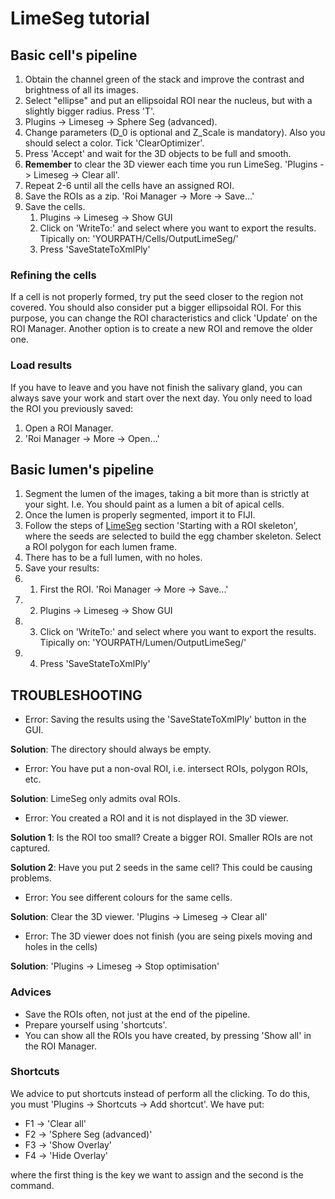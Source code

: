 # LimeSeg tutorial

## Basic cell's pipeline

1. Obtain the channel green of the stack and improve the contrast and brightness of all its images.
2. Select "ellipse" and put an ellipsoidal ROI near the nucleus, but with a slightly bigger radius. Press 'T'.
3. Plugins -> Limeseg -> Sphere Seg (advanced).
4. Change parameters (D_0 is optional and Z_Scale is mandatory). Also you should select a color. Tick 'ClearOptimizer'.
5. Press 'Accept' and wait for the 3D objects to be full and smooth.
6. **Remember** to clear the 3D viewer each time you run LimeSeg. 'Plugins -> Limeseg -> Clear all'.
7. Repeat 2-6 until all the cells have an assigned ROI.
8. Save the ROIs as a zip. 'Roi Manager -> More -> Save...'
9. Save the cells.
	1. Plugins -> Limeseg -> Show GUI
	2. Click on 'WriteTo:' and select where you want to export the results. Tipically on: 'YOURPATH/Cells/OutputLimeSeg/'
	3. Press 'SaveStateToXmlPly'
	
### Refining the cells

If a cell is not properly formed, try put the seed closer to the region not covered. You should also consider put a bigger ellipsoidal ROI.
For this purpose, you can change the ROI characteristics and click 'Update' on the ROI Manager.
Another option is to create a new ROI and remove the older one.

### Load results

If you have to leave and you have not finish the salivary gland, you can always save your work and start over the next day. You only need to load the ROI you previously saved:
1. Open a ROI Manager.
2. 'Roi Manager -> More -> Open...'

## Basic lumen's pipeline

1. Segment the lumen of the images, taking a bit more than is strictly at your sight. I.e. You should paint as a lumen a bit of apical cells.
2. Once the lumen is properly segmented, import it to FIJI.
3. Follow the steps of [LimeSeg](http://imagej.net/LimeSeg) section 'Starting with a ROI skeleton', where the seeds are selected to build the egg chamber skeleton. Select a ROI polygon for each lumen frame.
4. There has to be a full lumen, with no holes.
5. Save your results:
5. 1. First the ROI. 'Roi Manager -> More -> Save...'
5. 2. Plugins -> Limeseg -> Show GUI
5. 3. Click on 'WriteTo:' and select where you want to export the results. Tipically on: 'YOURPATH/Lumen/OutputLimeSeg/'
5. 4. Press 'SaveStateToXmlPly'

## TROUBLESHOOTING

- Error: Saving the results using the 'SaveStateToXmlPly' button in the GUI.

**Solution**: The directory should always be empty.

- Error: You have put a non-oval ROI, i.e. intersect ROIs, polygon ROIs, etc.

**Solution**: LimeSeg only admits oval ROIs.

- Error: You created a ROI and it is not displayed in the 3D viewer.

**Solution 1**: Is the ROI too small? Create a bigger ROI. Smaller ROIs are not captured.

**Solution 2**: Have you put 2 seeds in the same cell? This could be causing problems.

- Error: You see different colours for the same cells.

**Solution**: Clear the 3D viewer. 'Plugins -> Limeseg -> Clear all'

- Error: The 3D viewer does not finish (you are seing pixels moving and holes in the cells)

**Solution**: 'Plugins -> Limeseg -> Stop optimisation'

### Advices

- Save the ROIs often, not just at the end of the pipeline.
- Prepare yourself using 'shortcuts'.
- You can show all the ROIs you have created, by pressing 'Show all' in the ROI Manager.

### Shortcuts

We advice to put shortcuts instead of perform all the clicking. To do this, you must 'Plugins -> Shortcuts -> Add shortcut'. We have put:

- F1 -> 'Clear all'
- F2 -> 'Sphere Seg (advanced)'
- F3 -> 'Show Overlay'
- F4 -> 'Hide Overlay'

where the first thing is the key we want to assign and the second is the command.

